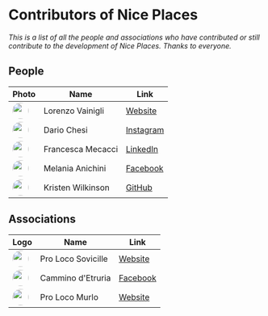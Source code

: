 # Contributors of Nice Places

*This is a list of all the people and associations who have contributed or still contribute to the development of Nice Places. Thanks to everyone.*

## People

| Photo | Name | Link |
|-------|------|------|
| <img src="https://github.com/niceplaces/website/raw/main/assets/profile-pictures/lorenzo.jpg" style="width: 24pt; border-radius: 12pt"> | Lorenzo Vainigli | [Website](https://www.lorenzovainigli.com/en/) |
| <img src="https://github.com/niceplaces/website/raw/main/assets/profile-pictures/dario.jpg" style="width: 24pt; border-radius: 12pt"> | Dario Chesi | [Instagram](https://www.instagram.com/chesidario/)  |
| <img src="https://github.com/niceplaces/website/raw/main/assets/profile-pictures/francesca.jpg" style="width: 24pt; border-radius: 12pt"> | Francesca Mecacci | [LinkedIn](https://www.linkedin.com/in/f-mecacci/) |
| <img src="https://github.com/niceplaces/website/raw/main/assets/profile-pictures/melania.jpg" style="width: 24pt; border-radius: 12pt"> | Melania Anichini | [Facebook](https://www.facebook.com/melania.anichini) |
| <img src="https://avatars.githubusercontent.com/u/96791049?v=4" style="width: 24pt; border-radius: 12pt"> | Kristen Wilkinson | [GitHub](https://github.com/kselena) |

## Associations

| Logo | Name | Link |
|------|------|------|
| <img src="https://github.com/niceplaces/website/raw/main/assets/icons/proloco.png" style="width: 24pt; border-radius: 12pt"> | Pro Loco Sovicille | [Website](https://www.prolocosovicille.it/) |
| <img src="https://github.com/niceplaces/website/raw/main/assets/icons/cammino-d-etruria.jpg" style="width: 24pt; border-radius: 12pt"> | Cammino d'Etruria | [Facebook](https://www.facebook.com/camminodetruria/) |
| <img src="https://github.com/niceplaces/website/raw/main/assets/icons/proloco-murlo.jpeg" style="width: 24pt; border-radius: 12pt"> | Pro Loco Murlo | [Website](https://prolocomurlo.it/)  |
